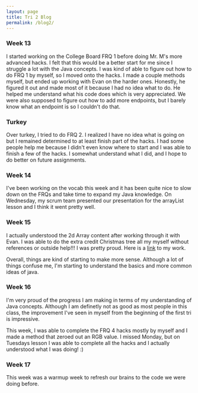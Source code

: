 ```yaml
---
layout: page
title: Tri 2 Blog
permalink: /blog2/
---
```


### Week 13

I started working on the College Board FRQ 1 before doing Mr. M's more advanced hacks. I felt that this would be a better start for me since I struggle a lot with the Java concepts. I was kind of able to figure out how to do FRQ 1 by myself, so I moved onto the hacks. I made a couple methods myself, but ended up working with Evan on the harder ones. Honestly, he figured it out and made most of it because I had no idea what to do. He helped me understand what his code does which is very appreciated. We were also supposed to figure out how to add more endpoints, but I barely know what an endpoint is so I couldn't do that.

### Turkey

Over turkey, I tried to do FRQ 2. I realized I have no idea what is going on but I remained determined to at least finish part of the hacks. I had some people help me because I didn't even know where to start and I was able to finish a few of the hacks. I somewhat understand what I did, and I hope to do better on future assignments. 

### Week 14

I've been working on the vocab this week and it has been quite nice to slow down on the FRQs and take time to expand my Java knowledge. On Wednesday, my scrum team presented our presentation for the arrayList lesson and I think it went pretty well. 

### Week 15

I actually understood the 2d Array content after working through it with Evan. I was able to do the extra credit Christmas tree all my myself without references or outside help!!! I was pretty proud. Here is a [link](https://calissat.github.io/ws/java/2022/12/06/unit8.html) to my work. 

Overall, things are kind of starting to make more sense. Although a lot of things confuse me, I'm starting to understand the basics and more common ideas of java.

### Week 16

I'm very proud of the progress I am making in terms of my understanding of Java concepts. Although I am definetly not as good as most people in this class, the improvement I've seen in myself from the beginning of the first tri is impressive. 

This week, I was able to complete the FRQ 4 hacks mostly by myself and I made a method that zeroed out an RGB value. I missed Monday, but on Tuesdays lesson I was able to complete all the hacks and I actually understood what I was doing! :)

### Week 17

This week was a warmup week to refresh our brains to the code we were doing before. 
